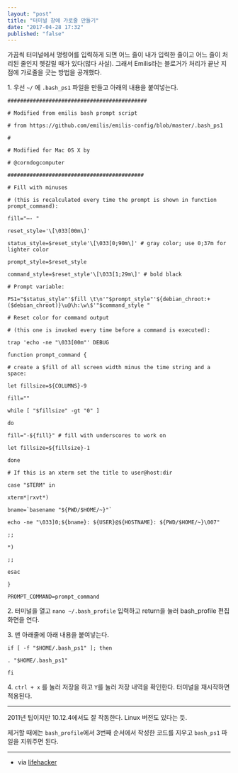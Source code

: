 ```yaml
---
layout: "post"
title: "터미널 창에 가로줄 만들기"
date: "2017-04-28 17:32"
published: "false"
---
```


가끔씩 터미널에서 명령어를 입력하게 되면 어느 줄이 내가 입력한 줄이고 어느 줄이 처리된 줄인지 헷갈릴 때가 있다(많다 사실). 그래서 Emilis라는 블로거가 처리가 끝난 지점에 가로줄을 긋는 방법을 공개했다.

1\. 우선 `~/` 에 `.bash_ps1` 파일을 만들고 아래의 내용을 붙여넣는다.

```
############################################

# Modified from emilis bash prompt script

# from https://github.com/emilis/emilis-config/blob/master/.bash_ps1

#

# Modified for Mac OS X by

# @corndogcomputer

###########################################

# Fill with minuses

# (this is recalculated every time the prompt is shown in function prompt_command):

fill="—- "

reset_style='\[\033[00m\]'

status_style=$reset_style'\[\033[0;90m\]' # gray color; use 0;37m for lighter color

prompt_style=$reset_style

command_style=$reset_style'\[\033[1;29m\]' # bold black

# Prompt variable:

PS1="$status_style"'$fill \t\n'"$prompt_style"'${debian_chroot:+($debian_chroot)}\u@\h:\w\$'"$command_style "

# Reset color for command output

# (this one is invoked every time before a command is executed):

trap 'echo -ne "\033[00m"' DEBUG

function prompt_command {

# create a $fill of all screen width minus the time string and a space:

let fillsize=${COLUMNS}-9

fill=""

while [ "$fillsize" -gt "0" ]

do

fill="-${fill}" # fill with underscores to work on

let fillsize=${fillsize}-1

done

# If this is an xterm set the title to user@host:dir

case "$TERM" in

xterm*|rxvt*)

bname=`basename "${PWD/$HOME/~}"`

echo -ne "\033]0;${bname}: ${USER}@${HOSTNAME}: ${PWD/$HOME/~}\007"

;;

*)

;;

esac

}

PROMPT_COMMAND=prompt_command
```

2\. 터미널을 열고 `nano ~/.bash_profile` 입력하고 return을 눌러 bash_profile 편집 화면을 연다.



3\. 맨 아래줄에 아래 내용을 붙여넣는다.

```
if [ -f "$HOME/.bash_ps1" ]; then

. "$HOME/.bash_ps1"

fi
```



4\. `ctrl + x` 를 눌러 저장을 하고 `Y`를 눌러 저장 내역을 확인한다. 터미널을 재시작하면 적용된다.

------

2011년 팁이지만 10.12.4에서도 잘 작동한다. Linux 버전도 있다는 듯.

제거할 때에는 `bash_profile`에서 3번째 순서에서 작성한 코드를 지우고 `bash_ps1` 파일을 지워주면 된다.

------

- via [lifehacker](http://lifehacker.com/5840450/add-a-handy-separator-between-commands-in-your-terminal-on-mac-os-x-and-linux)